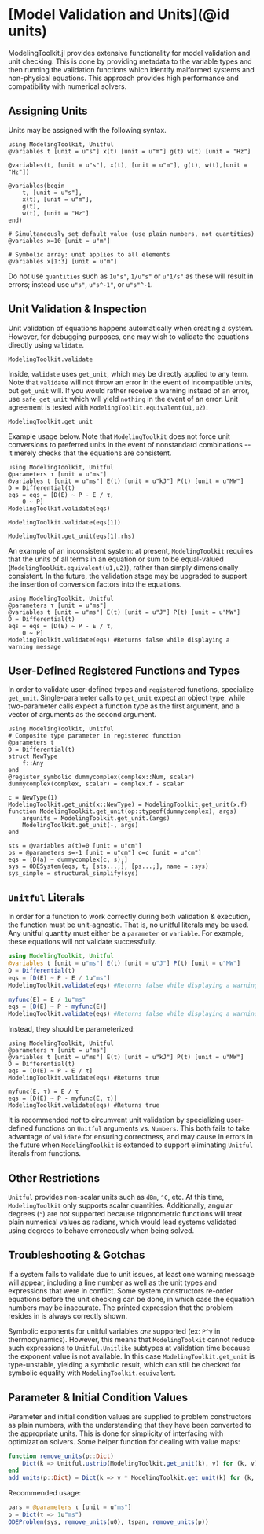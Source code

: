 # [Model Validation and Units](@id units)

ModelingToolkit.jl provides extensive functionality for model validation and unit checking. This is done by providing metadata to the variable types and then running the validation functions which identify malformed systems and non-physical equations. This approach provides high performance and compatibility with numerical solvers.

## Assigning Units

Units may be assigned with the following syntax.

```@example validation
using ModelingToolkit, Unitful
@variables t [unit = u"s"] x(t) [unit = u"m"] g(t) w(t) [unit = "Hz"]

@variables(t, [unit = u"s"], x(t), [unit = u"m"], g(t), w(t),[unit = "Hz"])

@variables(begin
    t, [unit = u"s"],
    x(t), [unit = u"m"],
    g(t),
    w(t), [unit = "Hz"]
end)

# Simultaneously set default value (use plain numbers, not quantities)
@variables x=10 [unit = u"m"]

# Symbolic array: unit applies to all elements
@variables x[1:3] [unit = u"m"]
```

Do not use `quantities` such as  `1u"s"`, `1/u"s"` or `u"1/s"` as these will result in errors; instead use `u"s"`, `u"s^-1"`, or `u"s"^-1`.

## Unit Validation & Inspection

Unit validation of equations happens automatically when creating a system. However, for debugging purposes, one may wish to validate the equations directly using `validate`.

```@docs
ModelingToolkit.validate
```

Inside, `validate` uses `get_unit`, which may be directly applied to any term. Note that `validate` will not throw an error in the event of incompatible units, but `get_unit` will. If you would rather receive a warning instead of an error, use `safe_get_unit` which will yield `nothing` in the event of an error. Unit agreement is tested with `ModelingToolkit.equivalent(u1,u2)`.

```@docs
ModelingToolkit.get_unit
```

Example usage below. Note that `ModelingToolkit` does not force unit conversions to preferred units in the event of nonstandard combinations -- it merely checks that the equations are consistent.

```@example validation
using ModelingToolkit, Unitful
@parameters τ [unit = u"ms"]
@variables t [unit = u"ms"] E(t) [unit = u"kJ"] P(t) [unit = u"MW"]
D = Differential(t)
eqs = eqs = [D(E) ~ P - E / τ,
    0 ~ P]
ModelingToolkit.validate(eqs)
```

```@example validation
ModelingToolkit.validate(eqs[1])
```

```@example validation
ModelingToolkit.get_unit(eqs[1].rhs)
```

An example of an inconsistent system: at present, `ModelingToolkit` requires that the units of all terms in an equation or sum to be equal-valued (`ModelingToolkit.equivalent(u1,u2)`), rather than simply dimensionally consistent. In the future, the validation stage may be upgraded to support the insertion of conversion factors into the equations.

```@example validation
using ModelingToolkit, Unitful
@parameters τ [unit = u"ms"]
@variables t [unit = u"ms"] E(t) [unit = u"J"] P(t) [unit = u"MW"]
D = Differential(t)
eqs = eqs = [D(E) ~ P - E / τ,
    0 ~ P]
ModelingToolkit.validate(eqs) #Returns false while displaying a warning message
```

## User-Defined Registered Functions and Types

In order to validate user-defined types and `register`ed functions, specialize `get_unit`.  Single-parameter calls to `get_unit`
expect an object type, while two-parameter calls expect a function type as the first argument, and a vector of arguments as the
second argument.

```@example validation2
using ModelingToolkit, Unitful
# Composite type parameter in registered function
@parameters t
D = Differential(t)
struct NewType
    f::Any
end
@register_symbolic dummycomplex(complex::Num, scalar)
dummycomplex(complex, scalar) = complex.f - scalar

c = NewType(1)
ModelingToolkit.get_unit(x::NewType) = ModelingToolkit.get_unit(x.f)
function ModelingToolkit.get_unit(op::typeof(dummycomplex), args)
    argunits = ModelingToolkit.get_unit.(args)
    ModelingToolkit.get_unit(-, args)
end

sts = @variables a(t)=0 [unit = u"cm"]
ps = @parameters s=-1 [unit = u"cm"] c=c [unit = u"cm"]
eqs = [D(a) ~ dummycomplex(c, s);]
sys = ODESystem(eqs, t, [sts...;], [ps...;], name = :sys)
sys_simple = structural_simplify(sys)
```

## `Unitful` Literals

In order for a function to work correctly during both validation & execution, the function must be unit-agnostic. That is, no unitful literals may be used. Any unitful quantity must either be a `parameter` or `variable`. For example, these equations will not validate successfully.

```julia
using ModelingToolkit, Unitful
@variables t [unit = u"ms"] E(t) [unit = u"J"] P(t) [unit = u"MW"]
D = Differential(t)
eqs = [D(E) ~ P - E / 1u"ms"]
ModelingToolkit.validate(eqs) #Returns false while displaying a warning message

myfunc(E) = E / 1u"ms"
eqs = [D(E) ~ P - myfunc(E)]
ModelingToolkit.validate(eqs) #Returns false while displaying a warning message
```

Instead, they should be parameterized:

```@example validation3
using ModelingToolkit, Unitful
@parameters τ [unit = u"ms"]
@variables t [unit = u"ms"] E(t) [unit = u"kJ"] P(t) [unit = u"MW"]
D = Differential(t)
eqs = [D(E) ~ P - E / τ]
ModelingToolkit.validate(eqs) #Returns true
```

```@example validation3
myfunc(E, τ) = E / τ
eqs = [D(E) ~ P - myfunc(E, τ)]
ModelingToolkit.validate(eqs) #Returns true
```

It is recommended *not* to circumvent unit validation by specializing user-defined functions on `Unitful` arguments vs. `Numbers`. This both fails to take advantage of `validate` for ensuring correctness, and may cause in errors in the
future when `ModelingToolkit` is extended to support eliminating `Unitful` literals from functions.

## Other Restrictions

`Unitful` provides non-scalar units such as `dBm`, `°C`, etc. At this time, `ModelingToolkit` only supports scalar quantities. Additionally, angular degrees (`°`) are not supported because trigonometric functions will treat plain numerical values as radians, which would lead systems validated using degrees to behave erroneously when being solved.

## Troubleshooting & Gotchas

If a system fails to validate due to unit issues, at least one warning message will appear, including a line number as well as the unit types and expressions that were in conflict. Some system constructors re-order equations before the unit checking can be done, in which case the equation numbers may be inaccurate. The printed expression that the problem resides in is always correctly shown.

Symbolic exponents for unitful variables *are* supported (ex: `P^γ` in thermodynamics). However, this means that `ModelingToolkit` cannot reduce such expressions to `Unitful.Unitlike` subtypes at validation time because the exponent value is not available. In this case `ModelingToolkit.get_unit` is type-unstable, yielding a symbolic result, which can still be checked for symbolic equality with `ModelingToolkit.equivalent`.

## Parameter & Initial Condition Values

Parameter and initial condition values are supplied to problem constructors as plain numbers, with the understanding that they have been converted to the appropriate units. This is done for simplicity of interfacing with optimization solvers. Some helper function for dealing with value maps:

```julia
function remove_units(p::Dict)
    Dict(k => Unitful.ustrip(ModelingToolkit.get_unit(k), v) for (k, v) in p)
end
add_units(p::Dict) = Dict(k => v * ModelingToolkit.get_unit(k) for (k, v) in p)
```

Recommended usage:

```julia
pars = @parameters τ [unit = u"ms"]
p = Dict(τ => 1u"ms")
ODEProblem(sys, remove_units(u0), tspan, remove_units(p))
```
